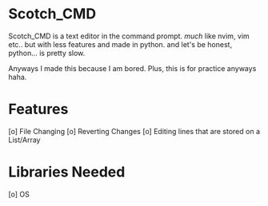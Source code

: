 # Scotch_CMD

Scotch_CMD is a text editor in the command prompt. *much* like nvim, vim etc.. but with less features and made in python.
and let's be honest, python... is pretty slow.

Anyways I made this because I am bored. Plus, this is for practice anyways haha.

# Features
[o] File Changing
[o] Reverting Changes
[o] Editing lines that are stored on a List/Array

# Libraries Needed
[o] OS